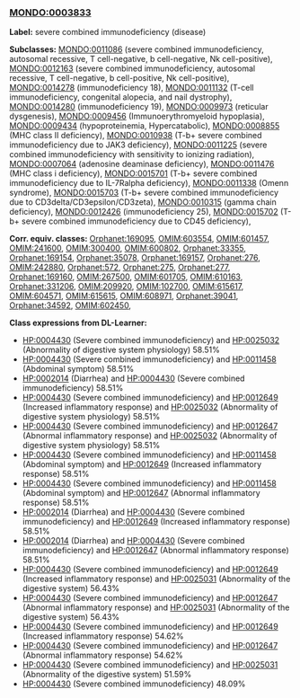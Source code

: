 
### [MONDO:0003833](http://purl.obolibrary.org/obo/MONDO_0003833)
**Label:** severe combined immunodeficiency (disease)

**Subclasses:** [MONDO:0011086](http://purl.obolibrary.org/obo/MONDO_0011086) (severe combined immunodeficiency, autosomal recessive, T cell-negative, b cell-negative, Nk cell-positive), [MONDO:0012163](http://purl.obolibrary.org/obo/MONDO_0012163) (severe combined immunodeficiency, autosomal recessive, T cell-negative, b cell-positive, Nk cell-positive), [MONDO:0014278](http://purl.obolibrary.org/obo/MONDO_0014278) (immunodeficiency 18), [MONDO:0011132](http://purl.obolibrary.org/obo/MONDO_0011132) (T-cell immunodeficiency, congenital alopecia, and nail dystrophy), [MONDO:0014280](http://purl.obolibrary.org/obo/MONDO_0014280) (immunodeficiency 19), [MONDO:0009973](http://purl.obolibrary.org/obo/MONDO_0009973) (reticular dysgenesis), [MONDO:0009456](http://purl.obolibrary.org/obo/MONDO_0009456) (Immunoerythromyeloid hypoplasia), [MONDO:0009434](http://purl.obolibrary.org/obo/MONDO_0009434) (hypoproteinemia, Hypercatabolic), [MONDO:0008855](http://purl.obolibrary.org/obo/MONDO_0008855) (MHC class II deficiency), [MONDO:0010938](http://purl.obolibrary.org/obo/MONDO_0010938) (T-b+ severe combined immunodeficiency due to JAK3 deficiency), [MONDO:0011225](http://purl.obolibrary.org/obo/MONDO_0011225) (severe combined immunodeficiency with sensitivity to ionizing radiation), [MONDO:0007064](http://purl.obolibrary.org/obo/MONDO_0007064) (adenosine deaminase deficiency), [MONDO:0011476](http://purl.obolibrary.org/obo/MONDO_0011476) (MHC class i deficiency), [MONDO:0015701](http://purl.obolibrary.org/obo/MONDO_0015701) (T-b+ severe combined immunodeficiency due to IL-7Ralpha deficiency), [MONDO:0011338](http://purl.obolibrary.org/obo/MONDO_0011338) (Omenn syndrome), [MONDO:0015703](http://purl.obolibrary.org/obo/MONDO_0015703) (T-b+ severe combined immunodeficiency due to CD3delta/CD3epsilon/CD3zeta), [MONDO:0010315](http://purl.obolibrary.org/obo/MONDO_0010315) (gamma chain deficiency), [MONDO:0012426](http://purl.obolibrary.org/obo/MONDO_0012426) (immunodeficiency 25), [MONDO:0015702](http://purl.obolibrary.org/obo/MONDO_0015702) (T-b+ severe combined immunodeficiency due to CD45 deficiency), 

**Corr. equiv. classes:** [Orphanet:169095](http://www.orpha.net/ORDO/Orphanet_169095), [OMIM:603554](http://purl.obolibrary.org/obo/OMIM_603554), [OMIM:601457](http://purl.obolibrary.org/obo/OMIM_601457), [OMIM:241600](http://purl.obolibrary.org/obo/OMIM_241600), [OMIM:300400](http://purl.obolibrary.org/obo/OMIM_300400), [OMIM:600802](http://purl.obolibrary.org/obo/OMIM_600802), [Orphanet:33355](http://www.orpha.net/ORDO/Orphanet_33355), [Orphanet:169154](http://www.orpha.net/ORDO/Orphanet_169154), [Orphanet:35078](http://www.orpha.net/ORDO/Orphanet_35078), [Orphanet:169157](http://www.orpha.net/ORDO/Orphanet_169157), [Orphanet:276](http://www.orpha.net/ORDO/Orphanet_276), [OMIM:242880](http://purl.obolibrary.org/obo/OMIM_242880), [Orphanet:572](http://www.orpha.net/ORDO/Orphanet_572), [Orphanet:275](http://www.orpha.net/ORDO/Orphanet_275), [Orphanet:277](http://www.orpha.net/ORDO/Orphanet_277), [Orphanet:169160](http://www.orpha.net/ORDO/Orphanet_169160), [OMIM:267500](http://purl.obolibrary.org/obo/OMIM_267500), [OMIM:601705](http://purl.obolibrary.org/obo/OMIM_601705), [OMIM:610163](http://purl.obolibrary.org/obo/OMIM_610163), [Orphanet:331206](http://www.orpha.net/ORDO/Orphanet_331206), [OMIM:209920](http://purl.obolibrary.org/obo/OMIM_209920), [OMIM:102700](http://purl.obolibrary.org/obo/OMIM_102700), [OMIM:615617](http://purl.obolibrary.org/obo/OMIM_615617), [OMIM:604571](http://purl.obolibrary.org/obo/OMIM_604571), [OMIM:615615](http://purl.obolibrary.org/obo/OMIM_615615), [OMIM:608971](http://purl.obolibrary.org/obo/OMIM_608971), [Orphanet:39041](http://www.orpha.net/ORDO/Orphanet_39041), [Orphanet:34592](http://www.orpha.net/ORDO/Orphanet_34592), [OMIM:602450](http://purl.obolibrary.org/obo/OMIM_602450), 

**Class expressions from DL-Learner:**

- [HP:0004430](http://purl.obolibrary.org/obo/HP_0004430) (Severe combined immunodeficiency) and [HP:0025032](http://purl.obolibrary.org/obo/HP_0025032) (Abnormality of digestive system physiology) 58.51%
- [HP:0004430](http://purl.obolibrary.org/obo/HP_0004430) (Severe combined immunodeficiency) and [HP:0011458](http://purl.obolibrary.org/obo/HP_0011458) (Abdominal symptom) 58.51%
- [HP:0002014](http://purl.obolibrary.org/obo/HP_0002014) (Diarrhea) and [HP:0004430](http://purl.obolibrary.org/obo/HP_0004430) (Severe combined immunodeficiency) 58.51%
- [HP:0004430](http://purl.obolibrary.org/obo/HP_0004430) (Severe combined immunodeficiency) and [HP:0012649](http://purl.obolibrary.org/obo/HP_0012649) (Increased inflammatory response) and [HP:0025032](http://purl.obolibrary.org/obo/HP_0025032) (Abnormality of digestive system physiology) 58.51%
- [HP:0004430](http://purl.obolibrary.org/obo/HP_0004430) (Severe combined immunodeficiency) and [HP:0012647](http://purl.obolibrary.org/obo/HP_0012647) (Abnormal inflammatory response) and [HP:0025032](http://purl.obolibrary.org/obo/HP_0025032) (Abnormality of digestive system physiology) 58.51%
- [HP:0004430](http://purl.obolibrary.org/obo/HP_0004430) (Severe combined immunodeficiency) and [HP:0011458](http://purl.obolibrary.org/obo/HP_0011458) (Abdominal symptom) and [HP:0012649](http://purl.obolibrary.org/obo/HP_0012649) (Increased inflammatory response) 58.51%
- [HP:0004430](http://purl.obolibrary.org/obo/HP_0004430) (Severe combined immunodeficiency) and [HP:0011458](http://purl.obolibrary.org/obo/HP_0011458) (Abdominal symptom) and [HP:0012647](http://purl.obolibrary.org/obo/HP_0012647) (Abnormal inflammatory response) 58.51%
- [HP:0002014](http://purl.obolibrary.org/obo/HP_0002014) (Diarrhea) and [HP:0004430](http://purl.obolibrary.org/obo/HP_0004430) (Severe combined immunodeficiency) and [HP:0012649](http://purl.obolibrary.org/obo/HP_0012649) (Increased inflammatory response) 58.51%
- [HP:0002014](http://purl.obolibrary.org/obo/HP_0002014) (Diarrhea) and [HP:0004430](http://purl.obolibrary.org/obo/HP_0004430) (Severe combined immunodeficiency) and [HP:0012647](http://purl.obolibrary.org/obo/HP_0012647) (Abnormal inflammatory response) 58.51%
- [HP:0004430](http://purl.obolibrary.org/obo/HP_0004430) (Severe combined immunodeficiency) and [HP:0012649](http://purl.obolibrary.org/obo/HP_0012649) (Increased inflammatory response) and [HP:0025031](http://purl.obolibrary.org/obo/HP_0025031) (Abnormality of the digestive system) 56.43%
- [HP:0004430](http://purl.obolibrary.org/obo/HP_0004430) (Severe combined immunodeficiency) and [HP:0012647](http://purl.obolibrary.org/obo/HP_0012647) (Abnormal inflammatory response) and [HP:0025031](http://purl.obolibrary.org/obo/HP_0025031) (Abnormality of the digestive system) 56.43%
- [HP:0004430](http://purl.obolibrary.org/obo/HP_0004430) (Severe combined immunodeficiency) and [HP:0012649](http://purl.obolibrary.org/obo/HP_0012649) (Increased inflammatory response) 54.62%
- [HP:0004430](http://purl.obolibrary.org/obo/HP_0004430) (Severe combined immunodeficiency) and [HP:0012647](http://purl.obolibrary.org/obo/HP_0012647) (Abnormal inflammatory response) 54.62%
- [HP:0004430](http://purl.obolibrary.org/obo/HP_0004430) (Severe combined immunodeficiency) and [HP:0025031](http://purl.obolibrary.org/obo/HP_0025031) (Abnormality of the digestive system) 51.59%
- [HP:0004430](http://purl.obolibrary.org/obo/HP_0004430) (Severe combined immunodeficiency) 48.09%


